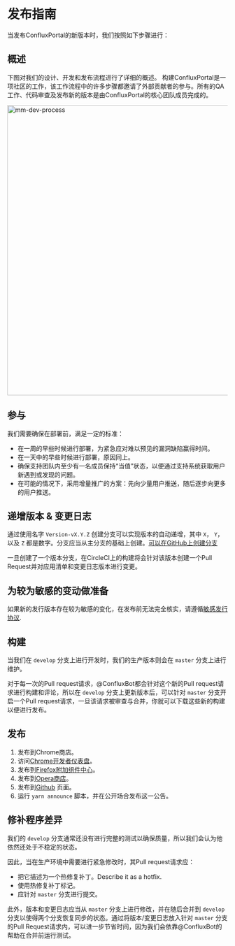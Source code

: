 # 发布指南

当发布ConfluxPortal的新版本时，我们按照如下步骤进行：

## 概述

下图对我们的设计、开发和发布流程进行了详细的概述。
构建ConfluxPortal是一项社区的工作，该工作流程中的许多步骤都邀请了外部贡献者的参与。所有的QA工作、代码审查及发布新的版本是由ConfluxPortal的核心团队成员完成的。

<img width="664" alt="mm-dev-process"
src="https://user-images.githubusercontent.com/1016190/56308059-36906000-60fb-11e9-8e61-6655bca0c54f.png">


## 参与

我们需要确保在部署前，满足一定的标准：

- 在一周的早些时候进行部署，为紧急应对难以预见的漏洞缺陷赢得时间。
- 在一天中的早些时候进行部署，原因同上。
- 确保支持团队内至少有一名成员保持“当值”状态，以便通过支持系统获取用户新遇到或发现的问题。
- 在可能的情况下，采用增量推广的方案：先向少量用户推送，随后逐步向更多的用户推送。

## 递增版本 & 变更日志

通过使用名字 `Version-vX.Y.Z` 创建分支可以实现版本的自动递增，其中 `X`， `Y`，以及 `Z` 都是数字。分支应当从主分支的基础上创建。[可以在GitHub上创建分支](https://help.github.com/en/articles/creating-and-deleting-branches-within-your-repository)

一旦创建了一个版本分支，在CircleCI上的构建将会针对该版本创建一个Pull Request并对应用清单和变更日志版本进行变更。

## 为较为敏感的变动做准备

如果新的发行版本存在较为敏感的变化，在发布前无法完全核实，请遵循[敏感发行协议](./sensitive-release-cn.md).

## 构建

当我们在 `develop` 分支上进行开发时，我们的生产版本则会在 `master` 分支上进行维护。

对于每一次的Pull request请求，@ConfluxBot都会针对这个新的Pull request请求进行构建和评论，所以在 `develop` 分支上更新版本后，可以针对 `master` 分支开启一个Pull request请求，一旦该请求被审查与合并，你就可以下载这些新的构建以便进行发布。

## 发布

1. 发布到Chrome商店。
2. 访问[Chrome开发者仪表盘](https://chrome.google.com/webstore/developer/dashboard?authuser=2)。
3. 发布到[Firefox附加组件中心](http://addons.mozilla.org/en-us/firefox/addon/ether-metamask)。
4. 发布到[Opera商店](https://addons.opera.com/en/extensions/details/metamask/)。
5. 发布到[Github](https://github.com/Conflux-Chain/conflux-portal/releases) 页面。
6. 运行 `yarn announce` 脚本，并在公开场合发布这一公告。

## 修补程序差异

我们的 `develop` 分支通常还没有进行完整的测试以确保质量，所以我们会认为他依然还处于不稳定的状态。

因此，当在生产环境中需要进行紧急修改时，其Pull request请求应：

- 把它描述为一个热修复补丁。Describe it as a hotfix.
- 使用热修复补丁标记。
- 应针对 `master` 分支进行提交。

此外，版本和变更日志应当从 `master` 分支上进行修改，并在随后合并到 `develop` 分支以使得两个分支恢复同步的状态。通过将版本/变更日志放入针对 `master` 分支的Pull Request请求内，可以进一步节省时间，因为我们会依靠@ConfluxBot的帮助在合并前运行测试。
